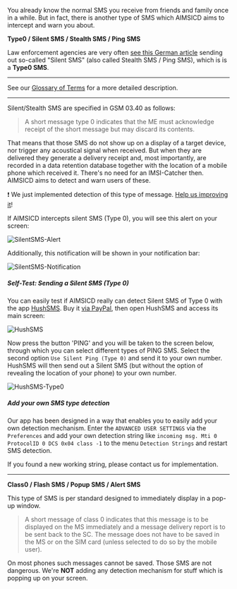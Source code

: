 You already know the normal SMS you receive from friends and family once in a while. But in fact, there is another type of SMS which AIMSICD aims to intercept and warn you about.

**Type0 / Silent SMS / Stealth SMS / Ping SMS**

Law enforcement agencies are very often [see this German article](http://www.heise.de/newsticker/meldung/Zoll-BKA-und-Verfassungsschutz-verschickten-2010-ueber-440-000-stille-SMS-1394593.html) sending out so-called "Silent SMS" (also called Stealth SMS / Ping SMS), which is is a **Type0 SMS**.

---

See our [Glossary of Terms](https://github.com/SecUpwN/Android-IMSI-Catcher-Detector/wiki/glossary-of-terms#silentstealth-sms) for a more detailed description.

---

Silent/Stealth SMS are specified in GSM 03.40 as follows:
>A short message type 0 indicates that the ME must acknowledge receipt of the short message but may discard its contents.

That means that those SMS do not show up on a display of a target device, nor trigger any acoustical signal when received. But when they are delivered they generate a delivery receipt and, most importantly, are recorded in a data retention database together with the location of a mobile phone which received it. There's no need for an IMSI-Catcher then. AIMSICD aims to detect and warn users of these.

:exclamation: We just implemented detection of this type of message. [Help us improving it](https://github.com/SecUpwN/Android-IMSI-Catcher-Detector/issues/69)!

If AIMSICD intercepts silent SMS (Type 0), you will see this alert on your screen:

![SilentSMS-Alert](https://spideroak.com/share/IFEU2U2JINCA/GitHub/home/SecUpwN/SpiderOak/SCREENSHOTS/SilentSMS-Alert.png)

Additionally, this notification will be shown in your notification bar:

![SilentSMS-Notification](https://spideroak.com/share/IFEU2U2JINCA/GitHub/home/SecUpwN/SpiderOak/SCREENSHOTS/SilentSMS-Notification.png)

##### Self-Test: Sending a Silent SMS (Type 0)

You can easily test if AIMSICD really can detect Silent SMS of Type 0 with the app [HushSMS](http://forum.xda-developers.com/showthread.php?t=1490484). Buy it [via PayPal](https://www.silentservices.de/products/android-hushsms/), then open HushSMS and access its main screen:

![HushSMS](https://spideroak.com/share/IFEU2U2JINCA/GitHub/home/SecUpwN/SpiderOak/SCREENSHOTS/HushSMS.png)

Now press the button 'PING' and you will be taken to the screen below, through which you can select different types of PING SMS. Select the second option `Use Silent Ping (Type 0)` and send it to your own number. HushSMS will then send out a Silent SMS (but without the option of revealing the location of your phone) to your own number.

![HushSMS-Type0](https://spideroak.com/share/IFEU2U2JINCA/GitHub/home/SecUpwN/SpiderOak/SCREENSHOTS/HushSMS-Type0.png)

##### Add your own SMS type detection

Our app has been designed in a way that enables you to easily add your own detection mechanism. Enter the `ADVANCED USER SETTINGS` via the `Preferences` and add your own detection string like `incoming msg. Mti 0 ProtocolID 0 DCS 0x04 class -1` to the menu `Detection Strings` and restart SMS detection.

If you found a new working string, please contact us for implementation.

---

**Class0 / Flash SMS / Popup SMS / Alert SMS**

This type of SMS is per standard designed to immediately display in a pop-up window.
>A short message of class 0 indicates that this message is to be displayed on the MS immediately and a message delivery report is to be sent back to the SC. The message does not have to be saved in the MS or on the SIM card (unless selected to do so by the mobile user).

On most phones such messages cannot be saved. Those SMS are not dangerous. We're **NOT** adding any detection mechanism for stuff which is popping up on your screen.